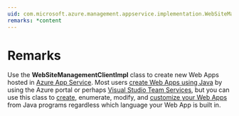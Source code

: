 ```yaml
---
uid: com.microsoft.azure.management.appservice.implementation.WebSiteManagementClientImpl
remarks: *content
---
```


# Remarks

Use the **WebSiteManagementClientImpl** class to create new Web Apps hosted in [Azure App Service](/azure/app-service-web/). Most users [create Web Apps using Java](/en-us/azure/app-service-web/develop/java/?branch=pr-en-us-2535) by using the Azure portal or perhaps [Visual Studio Team Services](http://java.visualstudio.com/Docs/gettingstarted/deploywebapp), but you can use this class to [create](/java/api/com.microsoft.azure.management.appservice.implementation._web_apps_inner?branch=flowdemo#com_microsoft_azure_management_appservice_implementation__web_apps_inner_beginCreateOrUpdate_String_String_SiteInner_), enumerate, modify, and [customize your Web Apps](../../custom-dns-web-site-buydomains-web-app.md?toc=%2fazure%2fapp-service-web%2fdevelop%2fjava%2ftoc.json) from Java programs regardless which language your Web App is built in. 
